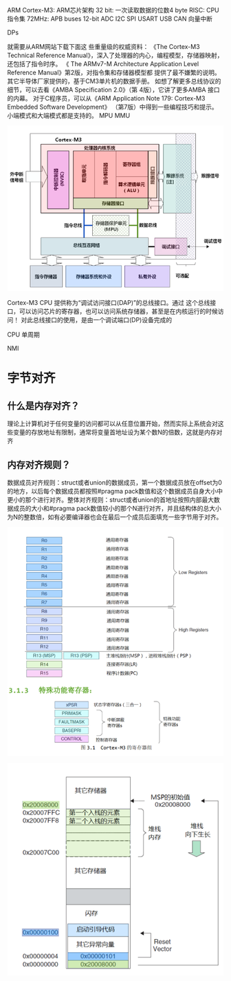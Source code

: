 ARM Cortex-M3: ARM芯片架构
32 bit: 一次读取数据的位数4 byte
RISC: CPU指令集
72MHz: 
APB buses
12-bit ADC
I2C
SPI
USART
USB
CAN
向量中断

DPs

就需要从ARM网站下载下面这
些重量级的权威资料：
《The Cortex-M3 Technical Reference Manual》，深入了处理器的内心，编程模型，存储器映射，
还包括了指令时序。
《 The ARMv7-M Architecture Application Level Reference Manual》第2版，对指令集和存储器模型都
提供了最不嫌繁的说明。
其它半导体厂家提供的，基于CM3单片机的数据手册。
如想了解更多总线协议的细节，可以去看《AMBA Specification 2.0》（第 4版），它讲了更多AMBA
接口的内幕。
对于C程序员，可以从《ARM Application Note 179: Cortex-M3 Embedded Software Development》
（第7版）中得到一些编程技巧和提示。
小端模式和大端模式都是支持的。
MPU
MMU

![Cortex-M3-SimpleArch](./img/Cortex-M3-SimpleArch.png)

Cortex-M3 CPU 提供称为“调试访问接口(DAP)”的总线接口。通过
这个总线接口，可以访问芯片的寄存器，也可以访问系统存储器，甚至是在内核运行的时候访问！
对此总线接口的使用，是由一个调试端口(DP)设备完成的

CPU 单周期

NMI

# 字节对齐
## 什么是内存对齐？
理论上计算机对于任何变量的访问都可以从任意位置开始，然而实际上系统会对这些变量的存放地址有限制，通常将变量首地址设为某个数N的倍数，这就是内存对齐

## 内存对齐规则？
数据成员对齐规则：struct或者union的数据成员，第一个数据成员放在offset为0的地方，以后每个数据成员都按照#pragma pack数值和这个数据成员自身大小中更小的那个进行对齐。整体对齐规则：struct或者union的首地址按照内部最大数据成员的大小和#pragma pack数值较小的那个N进行对齐，并且结构体的总大小为N的整数倍，如有必要编译器也会在最后一个成员后面填充一些字节用于对齐。

![Cortex-M3-Registers](./img/Cortex-M3-Register.png)

![Cortex-M3-Reset](./img/Cortex-M3-reset.png)